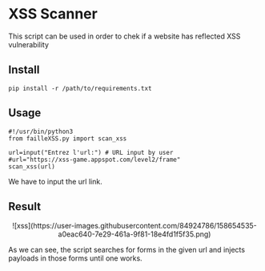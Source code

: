 # XSS Scanner

This script can be used in order to chek if a website
has reflected XSS vulnerability


## Install

```
pip install -r /path/to/requirements.txt
```

## Usage
```
#!/usr/bin/python3
from failleXSS.py import scan_xss

url=input("Entrez l'url:") # URL input by user 
#url="https://xss-game.appspot.com/level2/frame"
scan_xss(url)

```
<p align="center">
</p>

We have to input the url link.

## Result

<p align="center">
  ![xss](https://user-images.githubusercontent.com/84924786/158654535-a0eac640-7e29-461a-9f81-18e4fd1f5f35.png)
</p>

As we can see, the script searches for forms in the given url and injects payloads in those forms until one works.



